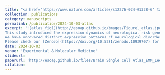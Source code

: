 ```yaml
---
title: "<a href='https://www.nature.com/articles/s12276-024-01328-6' target='_blank'>An integrative single-cell atlas for exploring the cellular and temporal specificity of genes related to neurological disorders during human brain development</a>"
collection: publications
category: manuscripts
permalink: /publication/2024-10-03-atlas
excerpt: '![atlas_fig1](http://esoap.github.io/images/Figure1_atlas.jpg)<br>
This study introduced the expression dynamics of neurological risk genes through human brain development by constructing a single-cell human brain atlas. <br>
We have uncovered distinct expression patterns of neurological disorder risk genes within cell differentiation trajectories and investigated the gene regulatory mechanisms during early brain development. <br><br>
Please check our [Zenodo](https://doi.org/10.5281/zenodo.10939707) for the Anndata and Seurat object of the atlas and gene dynamics plot for 3380 neurological risk genes!'
date: 2024-10-03
venue: 'Experimental & Molecular Medicine'
slideurl:
paperurl: 'http://esoap.github.io/files/Brain Single Cell Atlas_EMM_Lee.pdf'
citation: 
---
```



